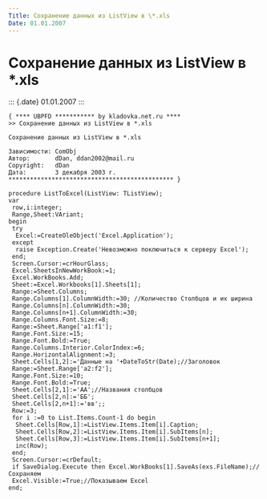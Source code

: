 ```yaml
---
Title: Сохранение данных из ListView в \*.xls
Date: 01.01.2007
---
```



Сохранение данных из ListView в \*.xls
======================================

::: {.date}
01.01.2007
:::

    { **** UBPFD *********** by kladovka.net.ru ****
    >> Сохранение данных из ListView в *.xls
     
    Сохранение данных из ListView в *.xls
     
    Зависимости: ComObj
    Автор:       dDan, ddan2002@mail.ru
    Copyright:   dDan
    Дата:        3 декабря 2003 г.
    ********************************************** }
     
    procedure ListToExcel(ListView: TListView);
    var
     row,i:integer;
     Range,Sheet:VAriant;
    begin
     try
      Excel:=CreateOleObject('Excel.Application');
     except
      raise Exception.Create('Невозможно поключиться к серверу Excel');
     end;
     Screen.Cursor:=crHourGlass;
     Excel.SheetsInNewWorkBook:=1;
     Excel.WorkBooks.Add;
     Sheet:=Excel.Workbooks[1].Sheets[1];
     Range:=Sheet.Columns;
     Range.Columns[1].ColumnWidth:=30; //Количество Столбцов и их ширина
     Range.Columns[n].ColumnWidth:=30;
     Range.Columns[n+1].ColumnWidth:=30;
     Range.Columns.Font.Size:=8;
     Range:=Sheet.Range['a1:f1'];
     Range.Font.Size:=15;
     Range.Font.Bold:=True;
     Range.Columns.Interior.ColorIndex:=6;
     Range.HorizontalAlignment:=3;
     Sheet.Cells[1,2]:='Данные на '+DateToStr(Date);//Заголовок
     Range:=Sheet.Range['a2:f2'];
     Range.Font.Size:=10;
     Range.Font.Bold:=True;
     Sheet.Cells[2,1]:='АА';//Названия столбцов
     Sheet.Cells[2,n]:='ББ';
     Sheet.Cells[2,n+1]:='вв';;
     Row:=3;
     for i :=0 to List.Items.Count-1 do begin
      Sheet.Cells[Row,1]:=ListView.Items.Item[i].Caption;
      Sheet.Cells[Row,2]:=ListView.Items.Item[i].SubItems[n];
      Sheet.Cells[Row,3]:=ListView.Items.Item[i].SubItems[n+1];
      inc(Row);
     end;
     Screen.Cursor:=crDefault;
     if SaveDialog.Execute then Excel.WorkBooks[1].SaveAs(exs.FileName);//Сохраняем
     Excel.Visible:=True;//Показываем Excel
    end;
